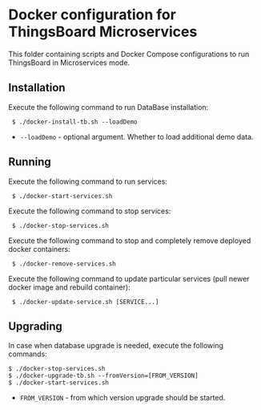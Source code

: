# Docker configuration for ThingsBoard Microservices 

This folder containing scripts and Docker Compose configurations to run ThingsBoard in Microservices mode.

## Installation

Execute the following command to run DataBase installation:

` 
$ ./docker-install-tb.sh --loadDemo
` 

- `--loadDemo`              - optional argument. Whether to load additional demo data.

## Running

Execute the following command to run services:

` 
$ ./docker-start-services.sh
` 

Execute the following command to stop services:

` 
$ ./docker-stop-services.sh
` 

Execute the following command to stop and completely remove deployed docker containers:

` 
$ ./docker-remove-services.sh
` 

Execute the following command to update particular services (pull newer docker image and rebuild container):

` 
$ ./docker-update-service.sh [SERVICE...]
` 

## Upgrading 

In case when database upgrade is needed, execute the following commands:

```
$ ./docker-stop-services.sh
$ ./docker-upgrade-tb.sh --fromVersion=[FROM_VERSION]
$ ./docker-start-services.sh
```

- `FROM_VERSION`              - from which version upgrade should be started.
